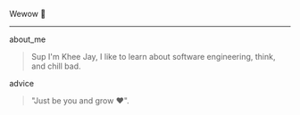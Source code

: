 Wewow 👋 
***
about_me
>  Sup I'm Khee Jay, I like to learn about software engineering, think, and chill bad.

advice
> "Just be you and grow :heart:".

